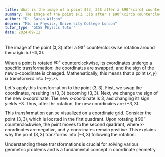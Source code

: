 ```yaml
---
title: What is the image of a point $(3, 3)$ after a $90^\circ$ counterclockwise rotation?
summary: The image of the point $(3, 3)$ after a $90^\circ$ counterclockwise rotation is $(-3, 3)$.
author: "Dr. Sarah Wilson"
degree: "MSc in Physics, University College London"
tutor_type: "GCSE Physics Tutor"
date: 2024-09-12
---
```


The image of the point $(3, 3)$ after a $90^\circ$ counterclockwise rotation around the origin is $(-3, 3)$.

When a point is rotated $90^\circ$ counterclockwise, its coordinates undergo a specific transformation: the coordinates are swapped, and the sign of the new x-coordinate is changed. Mathematically, this means that a point $(x, y)$ is transformed into $(-y, x)$.

Let's apply this transformation to the point $(3, 3)$. First, we swap the coordinates, resulting in $(3, 3)$ becoming $(3, 3)$. Next, we change the sign of the new x-coordinate. The new x-coordinate is $3$, and changing its sign yields $-3$. Thus, after the rotation, the new coordinates are $(-3, 3)$.

This transformation can be visualized on a coordinate grid. Consider the point $(3, 3)$, which is located in the first quadrant. Upon rotating it $90^\circ$ counterclockwise, the point moves to the second quadrant, where x-coordinates are negative, and y-coordinates remain positive. This explains why the point $(3, 3)$ transforms into $(-3, 3)$ following the rotation.

Understanding these transformations is crucial for solving various geometric problems and is a fundamental concept in coordinate geometry.
    